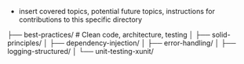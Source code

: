
- insert covered topics, potential future topics, instructions for contributions to this specific directory

├── best-practices/             # Clean code, architecture, testing
│   ├── solid-principles/
│   ├── dependency-injection/
│   ├── error-handling/
│   ├── logging-structured/
│   └── unit-testing-xunit/